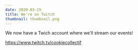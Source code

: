 ```yaml
---
date: 2020-03-15
title: We're on Twitch
thumbnail: thumbnail.png
---
```


We now have a Twich account where we'll stream our events!

https://www.twitch.tv/cookiecollectif
